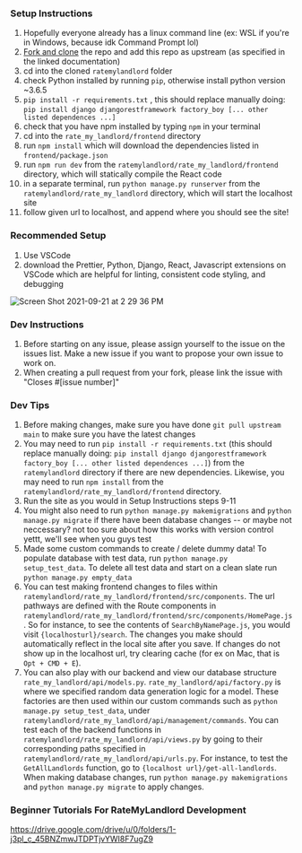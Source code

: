 ### Setup Instructions ###
1. Hopefully everyone already has a linux command line (ex: WSL if you're in Windows, because idk Command Prompt lol)
2. [Fork and clone](https://docs.github.com/en/get-started/quickstart/fork-a-repo) the repo and add this repo as upstream (as specified in the linked documentation)
3. cd into the cloned `ratemylandlord` folder
4. check Python installed by running `pip`, otherwise install python version ~3.6.5
5. `pip install -r requirements.txt` , this should replace manually doing: `pip install django djangorestframework factory_boy [... other listed dependences ...]`
6. check that you have npm installed by typing `npm` in your terminal
7. cd into the `rate_my_landlord/frontend` directory
8. run `npm install` which will download the dependencies listed in `frontend/package.json`
9. run `npm run dev` from the `ratemylandlord/rate_my_landlord/frontend` directory, which will statically compile the React code
10. in a separate terminal, run `python manage.py runserver` from the `ratemylandlord/rate_my_landlord` directory, which will start the localhost site
11. follow given url to localhost, and append where you should see the site!

### Recommended Setup ###
1. Use VSCode
2. download the Prettier, Python, Django, React, Javascript extensions on VSCode which are helpful for linting, consistent code styling, and debugging

![Screen Shot 2021-09-21 at 2 29 36 PM](https://user-images.githubusercontent.com/43322572/134227217-a21acb96-f103-4d58-ba37-9f87d74b46e2.png)

### Dev Instructions ###
1. Before starting on any issue, please assign yourself to the issue on the issues list. Make a new issue if you want to propose your own issue to work on.
2. When creating a pull request from your fork, please link the issue with "Closes #[issue number]"

### Dev Tips ###
1. Before making changes, make sure you have done `git pull upstream main` to make sure you have the latest changes
2. You may need to run `pip install -r requirements.txt` (this should replace manually doing: `pip install django djangorestframework factory_boy [... other listed dependences ...]`) from the `ratemylandlord` directory if there are new dependencies. Likewise, you may need to run `npm install` from the `ratemylandlord/rate_my_landlord/frontend` directory.
3. Run the site as you would in Setup Instructions steps 9-11
4. You might also need to run `python manage.py makemigrations` and `python manage.py migrate` if there have been database changes -- or maybe not neccessary? not too sure about how this works with version control yettt, we'll see when you guys test
5. Made some custom commands to create / delete dummy data! To populate database with test data, run `python manage.py setup_test_data`. To delete all test data and start on a clean slate run `python manage.py empty_data`
6. You can test making frontend changes to files within `ratemylandlord/rate_my_landlord/frontend/src/components`. The url pathways are defined with the Route components in `ratemylandlord/rate_my_landlord/frontend/src/components/HomePage.js`. So for instance, to see the contents of `SearchByNamePage.js`, you would visit `{localhosturl}/search`. The changes you make should automatically reflect in the local site after you save. If changes do not show up in the localhost url, try clearing cache (for ex on Mac, that is `Opt + CMD + E`).
7. You can also play with our backend and view our database structure `rate_my_landlord/api/models.py`. `rate_my_landlord/api/factory.py` is where we specified random data generation logic for a model. These factories are then used within our custom commands such as `python manage.py setup_test_data`, under `ratemylandlord/rate_my_landlord/api/management/commands`. You can test each of the backend functions in `ratemylandlord/rate_my_landlord/api/views.py` by going to their corresponding paths specified in `ratemylandlord/rate_my_landlord/api/urls.py`. For instance, to test the `GetAllLandlords` function, go to `{localhost url}/get-all-landlords`. When making database changes, run `python manage.py makemigrations` and `python manage.py migrate` to apply changes.

### Beginner Tutorials For RateMyLandlord Development ###
https://drive.google.com/drive/u/0/folders/1-j3pl_c_45BNZmwJTDPTjvYWI8F7ugZ9
